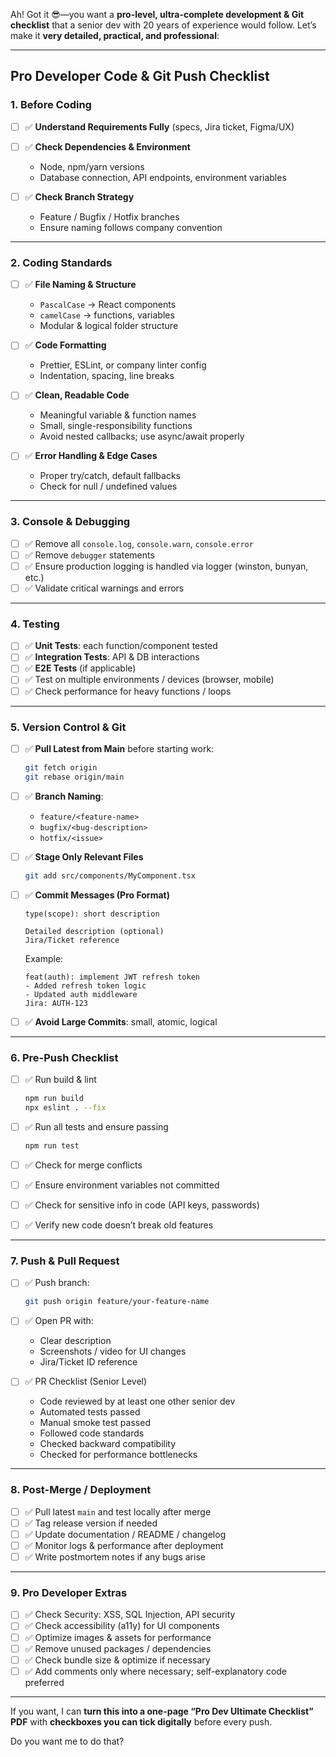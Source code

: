 Ah! Got it 😎—you want a **pro-level, ultra-complete development & Git checklist** that a senior dev with 20 years of experience would follow. Let’s make it **very detailed, practical, and professional**:

---

## **Pro Developer Code & Git Push Checklist**

### **1. Before Coding**

* [ ] ✅ **Understand Requirements Fully** (specs, Jira ticket, Figma/UX)
* [ ] ✅ **Check Dependencies & Environment**

  * Node, npm/yarn versions
  * Database connection, API endpoints, environment variables
* [ ] ✅ **Check Branch Strategy**

  * Feature / Bugfix / Hotfix branches
  * Ensure naming follows company convention

---

### **2. Coding Standards**

* [ ] ✅ **File Naming & Structure**

  * `PascalCase` → React components
  * `camelCase` → functions, variables
  * Modular & logical folder structure
* [ ] ✅ **Code Formatting**

  * Prettier, ESLint, or company linter config
  * Indentation, spacing, line breaks
* [ ] ✅ **Clean, Readable Code**

  * Meaningful variable & function names
  * Small, single-responsibility functions
  * Avoid nested callbacks; use async/await properly
* [ ] ✅ **Error Handling & Edge Cases**

  * Proper try/catch, default fallbacks
  * Check for null / undefined values

---

### **3. Console & Debugging**

* [ ] ✅ Remove all `console.log`, `console.warn`, `console.error`
* [ ] ✅ Remove `debugger` statements
* [ ] ✅ Ensure production logging is handled via logger (winston, bunyan, etc.)
* [ ] ✅ Validate critical warnings and errors

---

### **4. Testing**

* [ ] ✅ **Unit Tests**: each function/component tested
* [ ] ✅ **Integration Tests**: API & DB interactions
* [ ] ✅ **E2E Tests** (if applicable)
* [ ] ✅ Test on multiple environments / devices (browser, mobile)
* [ ] ✅ Check performance for heavy functions / loops

---

### **5. Version Control & Git**

* [ ] ✅ **Pull Latest from Main** before starting work:

  ```bash
  git fetch origin
  git rebase origin/main
  ```
* [ ] ✅ **Branch Naming**:

  * `feature/<feature-name>`
  * `bugfix/<bug-description>`
  * `hotfix/<issue>`
* [ ] ✅ **Stage Only Relevant Files**

  ```bash
  git add src/components/MyComponent.tsx
  ```
* [ ] ✅ **Commit Messages (Pro Format)**

  ```
  type(scope): short description

  Detailed description (optional)
  Jira/Ticket reference
  ```

  Example:

  ```
  feat(auth): implement JWT refresh token
  - Added refresh token logic
  - Updated auth middleware
  Jira: AUTH-123
  ```
* [ ] ✅ **Avoid Large Commits**: small, atomic, logical

---

### **6. Pre-Push Checklist**

* [ ] ✅ Run build & lint

  ```bash
  npm run build
  npx eslint . --fix
  ```
* [ ] ✅ Run all tests and ensure passing

  ```bash
  npm run test
  ```
* [ ] ✅ Check for merge conflicts
* [ ] ✅ Ensure environment variables not committed
* [ ] ✅ Check for sensitive info in code (API keys, passwords)
* [ ] ✅ Verify new code doesn’t break old features

---

### **7. Push & Pull Request**

* [ ] ✅ Push branch:

  ```bash
  git push origin feature/your-feature-name
  ```
* [ ] ✅ Open PR with:

  * Clear description
  * Screenshots / video for UI changes
  * Jira/Ticket ID reference
* [ ] ✅ PR Checklist (Senior Level)

  * Code reviewed by at least one other senior dev
  * Automated tests passed
  * Manual smoke test passed
  * Followed code standards
  * Checked backward compatibility
  * Checked for performance bottlenecks

---

### **8. Post-Merge / Deployment**

* [ ] ✅ Pull latest `main` and test locally after merge
* [ ] ✅ Tag release version if needed
* [ ] ✅ Update documentation / README / changelog
* [ ] ✅ Monitor logs & performance after deployment
* [ ] ✅ Write postmortem notes if any bugs arise

---

### **9. Pro Developer Extras**

* [ ] ✅ Check Security: XSS, SQL Injection, API security
* [ ] ✅ Check accessibility (a11y) for UI components
* [ ] ✅ Optimize images & assets for performance
* [ ] ✅ Remove unused packages / dependencies
* [ ] ✅ Check bundle size & optimize if necessary
* [ ] ✅ Add comments only where necessary; self-explanatory code preferred

---

If you want, I can **turn this into a one-page “Pro Dev Ultimate Checklist” PDF** with **checkboxes you can tick digitally** before every push.

Do you want me to do that?
